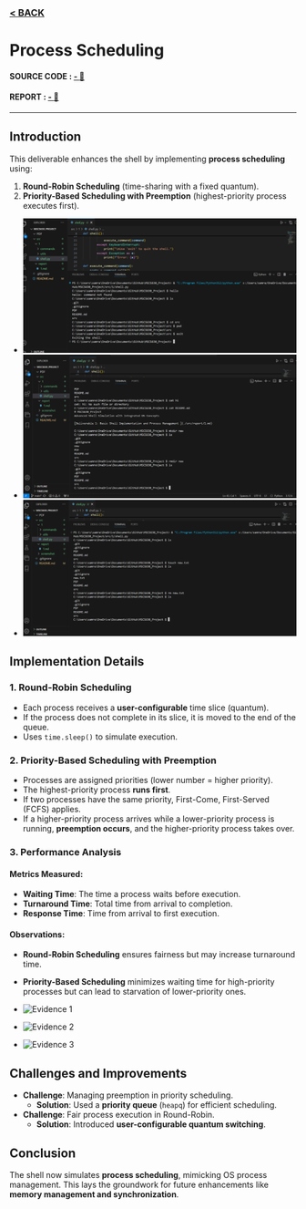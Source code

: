 
### [< BACK ](/README.md) 
# Process Scheduling

<!-- ### [Deliverable 2 Source Code](../src/2/) 
### [( PDF )](../doc/2.pdf) -->

####  SOURCE CODE : [ - :file_folder: ](../src/2/) 

#### REPORT : [  - :notebook_with_decorative_cover: ](../doc/2.pdf)
---

## Introduction
This deliverable enhances the shell by implementing **process scheduling** using:
1. **Round-Robin Scheduling** (time-sharing with a fixed quantum).
2. **Priority-Based Scheduling with Preemption** (highest-priority process executes first).

-  ![Evidence 1](/screenshot/1/Capture-1.PNG)
-  ![Evidence 2](/screenshot/1/Capture-2.PNG)
-  ![Evidence 3](/screenshot/1/Capture-3.PNG)


## Implementation Details

### 1. Round-Robin Scheduling
- Each process receives a **user-configurable** time slice (quantum).
- If the process does not complete in its slice, it is moved to the end of the queue.
- Uses `time.sleep()` to simulate execution.

### 2. Priority-Based Scheduling with Preemption
- Processes are assigned priorities (lower number = higher priority).
- The highest-priority process **runs first**.
- If two processes have the same priority, First-Come, First-Served (FCFS) applies.
- If a higher-priority process arrives while a lower-priority process is running, **preemption occurs**, and the higher-priority process takes over.

### 3. Performance Analysis
#### Metrics Measured:
- **Waiting Time**: The time a process waits before execution.
- **Turnaround Time**: Total time from arrival to completion.
- **Response Time**: Time from arrival to first execution.

#### Observations:
- **Round-Robin Scheduling** ensures fairness but may increase turnaround time.
- **Priority-Based Scheduling** minimizes waiting time for high-priority processes but can lead to starvation of lower-priority ones.

-  ![Evidence 1](../analysis/2/performance_metrics.png)
-  ![Evidence 2](../analysis/2/priority_scheduling_execution.png)
-  ![Evidence 3](../analysis/2/round_robin_execution.png)


## Challenges and Improvements
- **Challenge**: Managing preemption in priority scheduling.
  - **Solution**: Used a **priority queue** (`heapq`) for efficient scheduling.
- **Challenge**: Fair process execution in Round-Robin.
  - **Solution**: Introduced **user-configurable quantum switching**.

## Conclusion
The shell now simulates **process scheduling**, mimicking OS process management. This lays the groundwork for future enhancements like **memory management and synchronization**.
